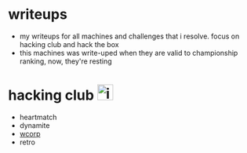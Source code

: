 # writeups
- my writeups for all machines and challenges that i resolve. focus on hacking club and hack the box
- this machines was write-uped when they are valid to championship ranking, now, they're resting

# hacking club <img width="32" height="32" alt="image" src="https://github.com/user-attachments/assets/8f482b32-a061-449e-957c-ca16696a7eb5" />
- heartmatch
- dynamite
- [wcorp](https://github.com/b4sh0xf/writeups/blob/main/hacking%20club/wcorp.md)
- retro
